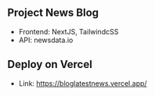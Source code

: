 ## Project News Blog
- Frontend: NextJS, TailwindcSS
- API:  newsdata.io
## Deploy on Vercel
- Link: https://bloglatestnews.vercel.app/
